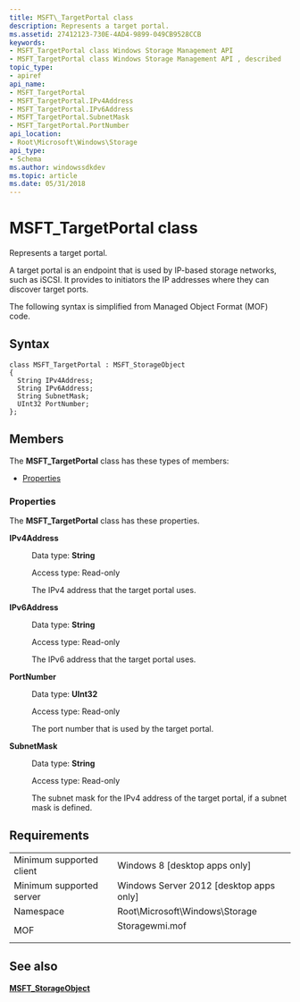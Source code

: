 ```yaml
---
title: MSFT\_TargetPortal class
description: Represents a target portal.
ms.assetid: 27412123-730E-4AD4-9899-049CB9528CCB
keywords:
- MSFT_TargetPortal class Windows Storage Management API
- MSFT_TargetPortal class Windows Storage Management API , described
topic_type:
- apiref
api_name:
- MSFT_TargetPortal
- MSFT_TargetPortal.IPv4Address
- MSFT_TargetPortal.IPv6Address
- MSFT_TargetPortal.SubnetMask
- MSFT_TargetPortal.PortNumber
api_location:
- Root\Microsoft\Windows\Storage
api_type:
- Schema
ms.author: windowssdkdev
ms.topic: article
ms.date: 05/31/2018
---
```


# MSFT\_TargetPortal class

Represents a target portal.

A target portal is an endpoint that is used by IP-based storage networks, such as iSCSI. It provides to initiators the IP addresses where they can discover target ports.

The following syntax is simplified from Managed Object Format (MOF) code.

## Syntax

``` syntax
class MSFT_TargetPortal : MSFT_StorageObject
{
  String IPv4Address;
  String IPv6Address;
  String SubnetMask;
  UInt32 PortNumber;
};
```

## Members

The **MSFT\_TargetPortal** class has these types of members:

-   [Properties](#properties)

### Properties

The **MSFT\_TargetPortal** class has these properties.

<dl> <dt>

**IPv4Address**
</dt> <dd> <dl> <dt>

Data type: **String**
</dt> <dt>

Access type: Read-only
</dt> </dl>

The IPv4 address that the target portal uses.

</dd> <dt>

**IPv6Address**
</dt> <dd> <dl> <dt>

Data type: **String**
</dt> <dt>

Access type: Read-only
</dt> </dl>

The IPv6 address that the target portal uses.

</dd> <dt>

**PortNumber**
</dt> <dd> <dl> <dt>

Data type: **UInt32**
</dt> <dt>

Access type: Read-only
</dt> </dl>

The port number that is used by the target portal.

</dd> <dt>

**SubnetMask**
</dt> <dd> <dl> <dt>

Data type: **String**
</dt> <dt>

Access type: Read-only
</dt> </dl>

The subnet mask for the IPv4 address of the target portal, if a subnet mask is defined.

</dd> </dl>

## Requirements



|                                     |                                                                                           |
|-------------------------------------|-------------------------------------------------------------------------------------------|
| Minimum supported client<br/> | Windows 8 \[desktop apps only\]<br/>                                                |
| Minimum supported server<br/> | Windows Server 2012 \[desktop apps only\]<br/>                                      |
| Namespace<br/>                | Root\\Microsoft\\Windows\\Storage<br/>                                              |
| MOF<br/>                      | <dl> <dt>Storagewmi.mof</dt> </dl> |



## See also

<dl> <dt>

[**MSFT\_StorageObject**](msft-storageobject.md)
</dt> </dl>

 

 





